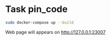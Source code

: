 # Task pin_code


```bash
sudo docker-compose up --build
```

Web page will appears on http://127.0.0.1:23007 
